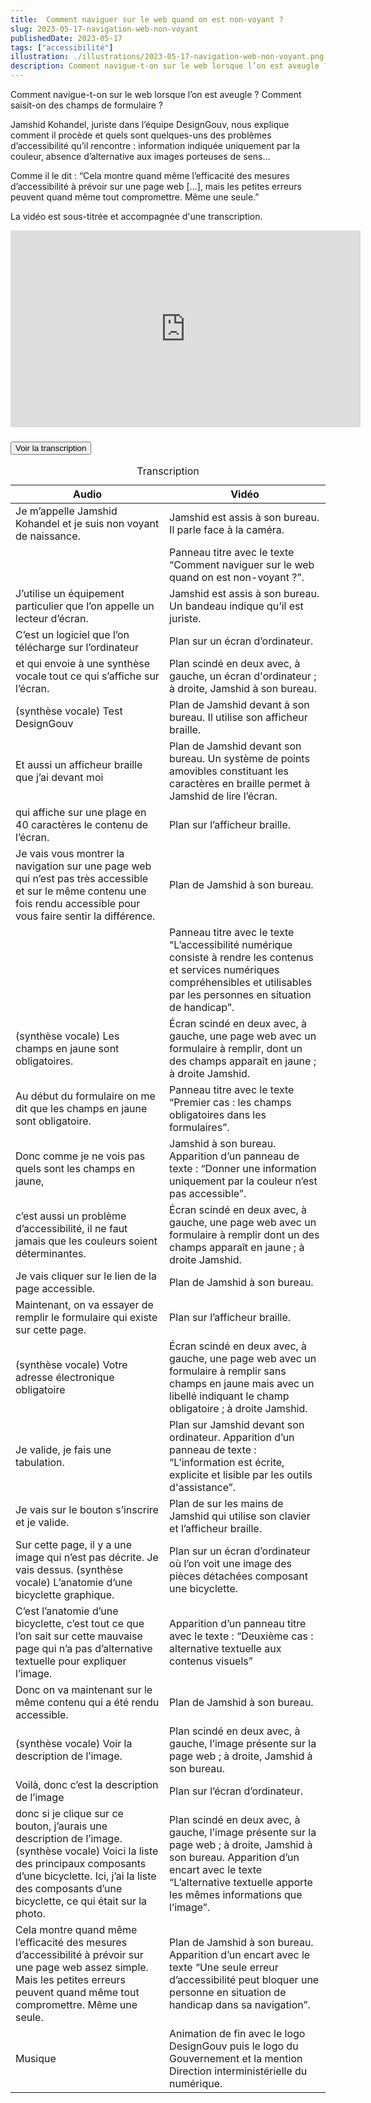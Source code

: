 ```yaml
---
title:  Comment naviguer sur le web quand on est non-voyant ?
slug: 2023-05-17-navigation-web-non-voyant
publishedDate: 2023-05-17
tags: ["accessibilité"]
illustration: ./illustrations/2023-05-17-navigation-web-non-voyant.png
description: Comment navigue-t-on sur le web lorsque l’on est aveugle ? Comment saisit-on des champs de formulaire ?  
---
```


Comment navigue-t-on sur le web lorsque l’on est aveugle ? Comment saisit-on des champs de formulaire ? 

Jamshid Kohandel, juriste dans l’équipe DesignGouv, nous explique comment il procède et quels sont quelques-uns des problèmes d’accessibilité qu’il rencontre : information indiquée uniquement par la couleur, absence d’alternative aux images porteuses de sens… 

Comme il le dit : “Cela montre quand même l’efficacité des mesures d’accessibilité à prévoir sur une page web […], mais les petites erreurs peuvent quand même tout compromettre. Même une seule.”

La vidéo est sous-titrée et accompagnée d'une transcription.

<iframe width="560" height="315" src="https://www.youtube.com/embed/vDJLgHCkjfE" title="YouTube video player" frameborder="0" allow="accelerometer; autoplay; clipboard-write; encrypted-media; gyroscope; picture-in-picture; web-share" allowfullscreen></iframe>
<section class="fr-accordion">
<h3 class="fr-accordion__title">
    <button class="fr-accordion__btn" aria-expanded="false" aria-controls="accordion-video-1">Voir la transcription</button>
</h3>
<div class="fr-collapse fr-mb-4w" id="accordion-video-1">

<div class="fr-table  fr-table--no-caption">
<table>
<caption>Transcription</caption>
<thead>
    <tr>
    <th scope="col">Audio</th>
    <th scope="col">Vidéo</th>
    </tr>
</thead>
<tbody>
    <tr>
    <td>Je m’appelle Jamshid Kohandel et je suis non voyant de naissance.</td>
    <td>Jamshid est assis à son bureau. Il parle face à la caméra.</td>
    </tr>
    <tr>
    <td></td>
    <td>Panneau titre avec le texte “Comment naviguer sur le web quand on est non-voyant ?”.</td>
    </tr>
    <tr>
    <td>J’utilise un équipement particulier que l’on appelle un lecteur d’écran.</td>
    <td>Jamshid est assis à son bureau. Un bandeau indique qu’il est juriste.</td>
    </tr>
    <tr>
    <td>C’est un logiciel que l’on télécharge sur l’ordinateur</td>
    <td>Plan sur un écran d’ordinateur.</td>
    </tr>
    <tr>
    <td>et qui envoie à une synthèse vocale tout ce qui s’affiche sur l’écran.</td>
    <td>Plan scindé en deux avec, à gauche, un écran d'ordinateur ; à droite, Jamshid à son bureau.</td>
    </tr>
    <tr>
    <td>(synthèse vocale) Test DesignGouv</td>
    <td>Plan de Jamshid devant à son bureau. Il utilise son afficheur braille.</td>
    </tr>
    <tr>
    <td>Et aussi un afficheur braille que j’ai devant moi</td>
    <td>Plan de Jamshid devant son bureau. Un système de points amovibles constituant les caractères en braille permet à Jamshid de lire l’écran.</td>
    </tr>
    <tr>
    <td>qui affiche sur une plage en 40 caractères le contenu de l’écran.</td>
    <td>Plan sur l’afficheur braille.</td>
    </tr>
    <tr>
    <td>Je vais vous montrer la navigation sur une page web qui n’est pas très accessible et sur le même contenu une fois rendu accessible pour vous faire sentir la différence.</td>
    <td>Plan de Jamshid à son bureau.</td>
    </tr>
    <tr>
    <td></td>
    <td>Panneau titre avec le texte “L’accessibilité numérique consiste à rendre les contenus et services numériques compréhensibles et utilisables par les personnes en situation de handicap”.</td>
    </tr>
    <tr>
    <td>(synthèse vocale) Les champs en jaune sont obligatoires.</td>
    <td>Écran scindé en deux avec, à gauche, une page web avec un formulaire à remplir, dont un des champs apparaît en jaune ; à droite Jamshid.</td>
    </tr>
    <tr>
    <td>Au début du formulaire on me dit que les champs en jaune sont obligatoire.</td>
    <td>Panneau titre avec le texte “Premier cas : les champs obligatoires dans les formulaires”.</td>
    </tr>
    <tr>
    <td>Donc comme je ne vois pas quels sont les champs en jaune,</td>
    <td>Jamshid à son bureau. Apparition d’un panneau de texte : “Donner une information uniquement par la couleur n’est pas accessible”.</td>
    </tr>
    <tr>
    <td>c’est aussi un problème d’accessibilité, il ne faut jamais que les couleurs soient déterminantes.</td>
    <td>Écran scindé en deux avec, à gauche, une page web avec un formulaire à remplir dont un des champs apparaît en jaune ; à droite Jamshid.</td>
    </tr>
    <tr>
    <td>Je vais cliquer sur le lien de la page accessible.</td>
    <td>Plan de Jamshid à son bureau.</td>
    </tr>
    <tr>
    <td>Maintenant, on va essayer de remplir le formulaire qui existe sur cette page.</td>
    <td>Plan sur l’afficheur braille.</td>
    </tr>
    <tr>
    <td>(synthèse vocale) Votre adresse électronique obligatoire</td>
    <td>Écran scindé en deux avec, à gauche, une page web avec un formulaire à remplir sans champs en jaune mais avec un libellé indiquant le champ obligatoire ; à droite Jamshid.</td>
    </tr>
    <tr>
    <td>Je valide, je fais une tabulation.</td>
    <td>Plan sur Jamshid devant son ordinateur. Apparition d’un panneau de texte : “L’information est écrite, explicite et lisible par les outils d'assistance”.</td>
    </tr>
    <tr>
    <td>Je vais sur le bouton s’inscrire et je valide.</td>
    <td>Plan de sur les mains de Jamshid qui utilise son clavier et l’afficheur braille.</td>
    </tr>
    <tr>
    <td>Sur cette page, il y a une image qui n’est pas décrite. Je vais dessus. (synthèse vocale) L’anatomie d’une bicyclette graphique.</td>
    <td>Plan sur un écran d’ordinateur où l’on voit une image des pièces détachées composant une bicyclette.</td>
    </tr>
    <tr>
    <td>C’est l’anatomie d’une bicyclette, c’est tout ce que l’on sait sur cette mauvaise page qui n’a pas d’alternative textuelle pour expliquer l’image.</td>
    <td>Apparition d’un panneau titre avec le texte : “Deuxième cas : alternative textuelle aux contenus visuels”</td>
    </tr>
    <tr>
    <td>Donc on va maintenant sur le même contenu qui a été rendu accessible.</td>
    <td>Plan de Jamshid à son bureau.</td>
    </tr>
    <tr>
    <td>(synthèse vocale) Voir la description de l’image.</td>
    <td>Plan scindé en deux avec, à gauche, l’image présente sur la page web ; à droite, Jamshid à son bureau.</td>
    </tr>
    <tr>
    <td>Voilà, donc c’est la description de l’image</td>
    <td>Plan sur l’écran d’ordinateur.</td>
    </tr>
    <tr>
    <td>donc si je clique sur ce bouton, j’aurais une description de l’image. (synthèse vocale) Voici la liste des principaux composants d’une bicyclette. Ici, j’ai la liste des composants d’une bicyclette, ce qui était sur la photo.</td>
    <td>Plan scindé en deux avec, à gauche, l’image présente sur la page web ; à droite, Jamshid à son bureau. Apparition d’un encart avec le texte “L’alternative textuelle apporte les mêmes informations que l’image”.</td>
    </tr>
    <tr>
    <td>Cela montre quand même l’efficacité des mesures d’accessibilité à prévoir sur une page web assez simple. Mais les petites erreurs peuvent quand même tout compromettre. Même une seule.</td>
    <td>Plan de Jamshid à son bureau. Apparition d’un encart avec le texte “Une seule erreur d’accessibilité peut bloquer une personne en situation de handicap dans sa navigation”.</td>
    </tr>
    <tr>
    <td>Musique</td>
    <td>Animation de fin avec le logo DesignGouv puis le logo du Gouvernement et la mention Direction interministérielle du numérique.</td>
    </tr>
</tbody>
</table>
</div>

</div></section>

